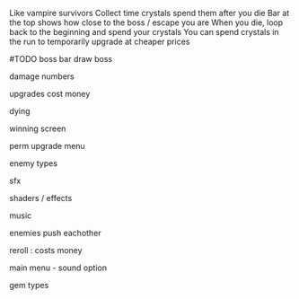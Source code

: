 Like vampire survivors
Collect time crystals
spend them after you die
Bar at the top shows how close to the boss / escape you are
When you die, loop back to the beginning and spend your crystals
You can spend crystals in the run to temporarily upgrade at cheaper prices


#TODO
boss bar
draw boss

damage numbers


upgrades cost money

dying

winning screen

perm upgrade menu

enemy types


sfx

shaders / effects

music

enemies push eachother

reroll : costs money

main menu - sound option

gem types
